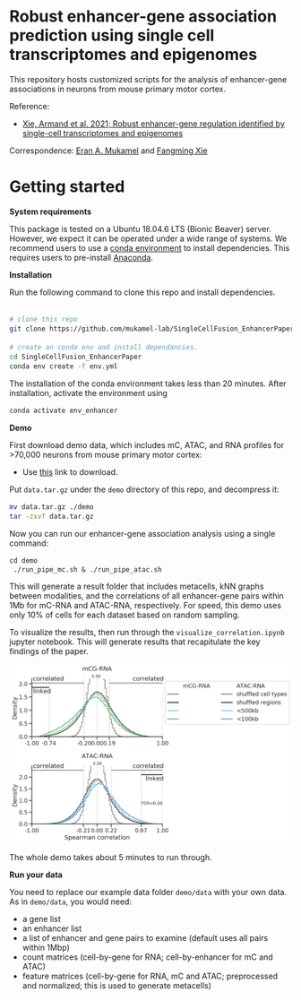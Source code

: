 # Robust enhancer-gene association prediction using single cell transcriptomes and epigenomes


This repository hosts customized scripts for the analysis of enhancer-gene associations in neurons from mouse primary motor cortex.

Reference:
- [Xie, Armand et al. 2021; Robust enhancer-gene regulation identified by single-cell transcriptomes and epigenomes](https://www.biorxiv.org/content/10.1101/2021.10.25.465795v1)

Correspondence: [Eran A. Mukamel](mailto:emukamel@ucsd.edu) and [Fangming Xie](mailto:f7xie@ucsd.edu)

# Getting started
**System requirements**

This package is tested on a Ubuntu 18.04.6 LTS (Bionic Beaver) server. However, we expect it can be operated under a wide range of systems.
We recommend users to use a [conda environment](https://docs.conda.io/projects/conda/en/latest/user-guide/getting-started.html) to install dependencies. This requires users to pre-install [Anaconda](https://www.anaconda.com/products/individual).

**Installation**

Run the following command to clone this repo and install dependencies.
```bash

# clone this repo
git clone https://github.com/mukamel-lab/SingleCellFusion_EnhancerPaper.git

# create an conda env and install dependancies.
cd SingleCellFusion_EnhancerPaper
conda env create -f env.yml
```
The installation of the conda environment takes less than 20 minutes. After installation, activate the environment using
```bash
conda activate env_enhancer
```

**Demo**

First download demo data, which includes mC, ATAC, and RNA profiles for >70,000 neurons from mouse primary motor cortex:
- Use [this]() link to download.

Put `data.tar.gz` under the `demo` directory of this repo, and decompress it:
```bash
mv data.tar.gz ./demo
tar -zxvf data.tar.gz 
```

Now you can run our enhancer-gene association analysis using a single command:
```
cd demo
 ./run_pipe_mc.sh & ./run_pipe_atac.sh
```
This will generate a result folder that includes metacells, kNN graphs between modalities, and the correlations of all enhancer-gene pairs within 1Mb for mC-RNA and ATAC-RNA, respectively. For speed, this demo uses only 10% of cells for each dataset based on random sampling.

To visualize the results, then run through the `visualize_correlation.ipynb` jupyter notebook. This will generate results that recapitulate the key findings of the paper.

![](./doc/result_dist.png)

The whole demo takes about 5 minutes to run through.


**Run your data**

You need to replace our example data folder `demo/data` with your own data. As in `demo/data`, you would need:
- a gene list
- an enhancer list
- a list of enhancer and gene pairs to examine (default uses all pairs within 1Mbp)
- count matrices (cell-by-gene for RNA; cell-by-enhancer for mC and ATAC)
- feature matrices (cell-by-gene for RNA, mC and ATAC; preprocessed and normalized; this is used to generate metacells)


